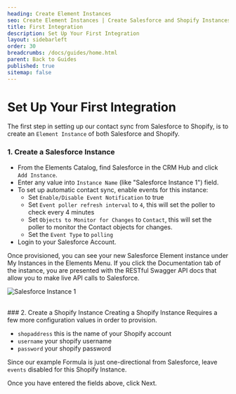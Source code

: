 ```yaml
---
heading: Create Element Instances
seo: Create Element Instances | Create Salesforce and Shopify Instances
title: First Integration
description: Set Up Your First Integration
layout: sidebarleft
order: 30
breadcrumbs: /docs/guides/home.html
parent: Back to Guides
published: true
sitemap: false
---
```


# Set Up Your First Integration

The first step in setting up our contact sync from Salesforce to Shopify, is to create an `Element Instance` of both Salesforce and Shopify.

### 1. Create a Salesforce Instance

- From the Elements Catalog, find Salesforce in the CRM Hub and click `Add Instance`.
- Enter any value into `Instance Name` (like "Salesforce Instance 1") field.
- To set up automatic contact sync, enable events for this instance:
  - Set `Enable/Disable Event Notification` to true
  - Set `Event poller refresh interval` to `4`, this will set the poller to check every 4 minutes
  - Set `Objects to Monitor for Changes` to `Contact`, this will set the poller to monitor the Contact objects for changes.
  - Set the `Event Type` to `polling`
- Login to your Salesforce Account.

Once provisioned, you can see your new Salesforce Element instance under My Instances in the Elements Menu.  If you click the Documentation tab of the instance, you are presented with the RESTful Swagger API docs that allow you to make live API calls to Salesforce.

![Salesforce Instance 1](https://cl.ly/3J3B2a1P3S2k/Image%202017-03-08%20at%204.09.27%20PM.public.png)

<br>
### 2. Create a Shopify Instance
Creating a Shopify Instance Requires a few more configuration values in order to provision.

- `shopaddress` this is the name of your Shopify account
- `username` your shopify username
- `password` your shopify password

Since our example Formula is just one-directional from Salesforce, leave `events` disabled for this Shopify Instance.

Once you have entered the fields above, click Next.
